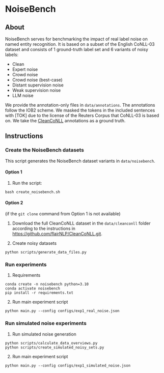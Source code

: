 # NoiseBench

## About

NoiseBench serves for benchmarking the impact of real label noise on named entity recognition. It is based on a subset of the English CoNLL-03 dataset and consists of 1 ground-truth label set and 6 variants of noisy labels:

- Clean
- Expert noise
- Crowd noise
- Crowd noise (best-case)
- Distant supervision noise
- Weak supervision noise
- LLM noise

We provide the annotation-only files in ```data/annotations```. The annotations follow the IOB2 scheme. We masked the tokens in the included sentences with [TOK] due to the license of the Reuters Corpus that CoNLL-03 is based on. We take the [CleanCoNLL](https://aclanthology.org/2023.emnlp-main.533.pdf) annotations as a ground truth. 

## Instructions

### Create the NoiseBench datasets

This script generates the NoiseBench dataset variants in ``data/noisebench``.

#### Option 1

1. Run the script:

``` 
bash create_noisebench.sh
```

#### Option 2 
(if the ```git clone``` command from Option 1 is not available)

1. Download the full CleanCoNLL dataset in the ```data/cleanconll``` folder according to the instructions in https://github.com/flairNLP/CleanCoNLL.git.

2. Create noisy datasets
``` 
python scripts/generate_data_files.py
```

### Run experiments

1. Requirements
```
conda create -n noisebench python=3.10
conda activate noisebench
pip install -r requirements.txt
```

2. Run main experiment script
```
python main.py --config configs/exp1_real_noise.json
```

### Run simulated noise experiments

1. Run simulated noise generation
```
python scripts/calculate_data_overviews.py
python scripts/create_simulated_noisy_sets.py
```

2. Run main experiment script
```
python main.py --config configs/exp1_simulated_noise.json
```